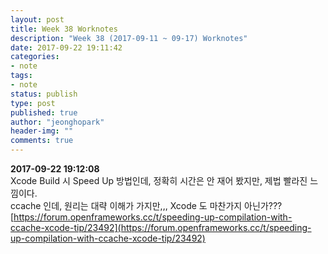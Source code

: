```yaml
---
layout: post
title: Week 38 Worknotes
description: "Week 38 (2017-09-11 ~ 09-17) Worknotes"
date: 2017-09-22 19:11:42
categories:
- note
tags:
- note
status: publish
type: post
published: true
author: "jeonghopark"
header-img: ""
comments: true
---             
```

**2017-09-22 19:12:08**                     
Xcode Build 시 Speed Up 방법인데, 정확히 시간은 안 재어 봤지만, 제법 빨라진 느낌이다.  
ccache 인데, 원리는 대략 이해가 가지만,,, Xcode 도 마찬가지 아닌가???                       
[https://forum.openframeworks.cc/t/speeding-up-compilation-with-ccache-xcode-tip/23492](https://forum.openframeworks.cc/t/speeding-up-compilation-with-ccache-xcode-tip/23492)



